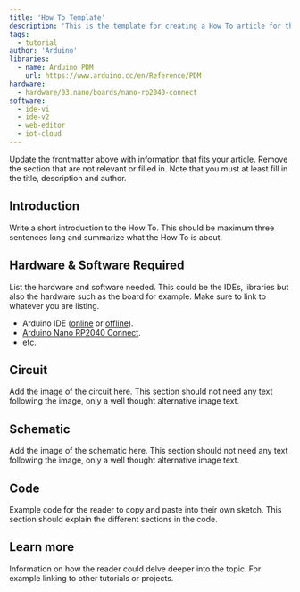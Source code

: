 ```yaml
---
title: 'How To Template'
description: 'This is the template for creating a How To article for the Arduino Documentation website.'
tags: 
  - tutorial
author: 'Arduino'
libraries: 
  - name: Arduino PDM
    url: https://www.arduino.cc/en/Reference/PDM
hardware:
  - hardware/03.nano/boards/nano-rp2040-connect
software:
  - ide-vi
  - ide-v2
  - web-editor
  - iot-cloud
---
```


Update the frontmatter above with information that fits your article. Remove the section that are not relevant or filled in. Note that you must at least fill in the title, description and author.

## Introduction

Write a short introduction to the How To. This should be maximum three sentences long and summarize what the How To is about. 

## Hardware & Software Required

List the hardware and software needed. This could be the IDEs, libraries but also the hardware such as the board for example. Make sure to link to whatever you are listing. 

- Arduino IDE ([online](https://create.arduino.cc/) or [offline](https://www.arduino.cc/en/main/software)).
- [Arduino Nano RP2040 Connect](https://store.arduino.cc/nano-rp2040-connect).
- etc.

## Circuit

Add the image of the circuit here. This section should not need any text following the image, only a well thought alternative image text. 

## Schematic

Add the image of the schematic here. This section should not need any text following the image, only a well thought alternative image text. 

## Code

Example code for the reader to copy and paste into their own sketch. This section should explain the different sections in the code. 

## Learn more

Information on how the reader could delve deeper into the topic. For example linking to other tutorials or projects. 
